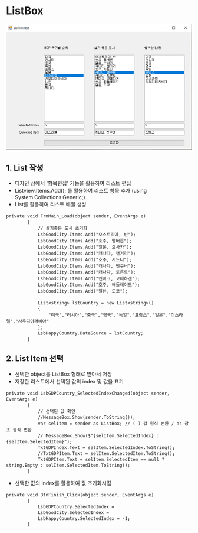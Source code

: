 # ListBox

<kbd>![](/Capture/WinForm/리스트박스.PNG "리스트 박스")</kbd>

## 1. List 작성

- 디자인 상에서 '항목편집' 기능을 활용하여 리스트 편집
- Listview.Items.Add(); 를 활용하여 리스트 항목 추가 (using System.Collections.Generic;)
- List<string>를 활용하여 리스트 배열 생성

```
private void FrmMain_Load(object sender, EventArgs e)
        {
            // 살기좋은 도시 초기화
            LsbGoodCity.Items.Add("오스트리아, 빈");
            LsbGoodCity.Items.Add("호주, 멜버른");
            LsbGoodCity.Items.Add("일본, 오사카");
            LsbGoodCity.Items.Add("캐나다, 캘거리");
            LsbGoodCity.Items.Add("호주, 시드니");
            LsbGoodCity.Items.Add("캐나다, 밴쿠버");
            LsbGoodCity.Items.Add("캐나다, 토론토");
            LsbGoodCity.Items.Add("덴마크, 코페하겐");
            LsbGoodCity.Items.Add("호주, 애들레이드");
            LsbGoodCity.Items.Add("일본, 도쿄");

            List<string> lstCountry = new List<string>()
            {
                "미국","러시아","중국","영국","독일","프랑스","일본","이스라엘","사우디아라비아"
            };
            LsbHappyCountry.DataSource = lstCountry;
        }
```

## 2. List Item 선택

- 선택한 object를 ListBox 형태로 받아서 저장
- 저장한 리스트에서 선택된 값의 index 및 값을 표기
```
private void LsbGDPCountry_SelectedIndexChanged(object sender, EventArgs e) 
        {
            // 선택된 값 확인
            //MessageBox.Show(sender.ToString());
            var selItem = sender as ListBox; // ( ) 값 형식 변환 / as 참조 형식 변환
            // MessageBox.Show($"{selItem.SelectedIndex} : {selItem.SelectedItem}");
            TxtGDPIndex.Text = selItem.SelectedIndex.ToString();
            //TxtGDPItem.Text = selItem.SelectedItem.ToString();
            TxtGDPItem.Text = selItem.SelectedItem == null ? string.Empty : selItem.SelectedItem.ToString();
        }
```

- 선택한 값의 index를 활용하여 값 초기화시킴

```
private void BtnFinish_Click(object sender, EventArgs e)
        {
            LsbGDPCountry.SelectedIndex =
            LsbGoodCity.SelectedIndex =
            LsbHappyCountry.SelectedIndex = -1;
        }
```
